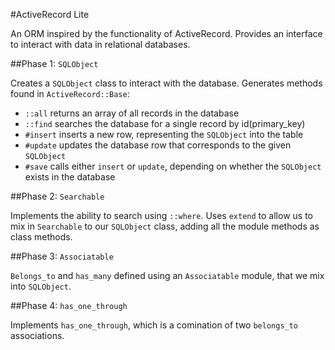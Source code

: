 #ActiveRecord Lite

An ORM inspired by the functionality of ActiveRecord.
Provides an interface to interact with data in relational databases.

##Phase 1: `SQLObject`

Creates a `SQLObject` class to interact with the database.
Generates methods found in `ActiveRecord::Base`:
  - `::all` returns an array of all records in the database
  - `::find` searches the database for a single record by id(primary_key)
  - `#insert` inserts a new row, representing the `SQLObject` into the table
  - `#update` updates the database row that corresponds to the given `SQLObject`
  - `#save` calls either `insert` or `update`, depending on whether the `SQLObject` exists in the database

##Phase 2: `Searchable`

Implements the ability to search using `::where`.
Uses `extend` to allow us to mix in `Searchable` to our `SQLObject` class, adding all the module methods as class methods.

##Phase 3: `Associatable`

`Belongs_to` and `has_many` defined using an `Associatable` module, that we mix into `SQLObject`.

##Phase 4: `has_one_through`

Implements `has_one_through`, which is a comination of two `belongs_to` associations.
